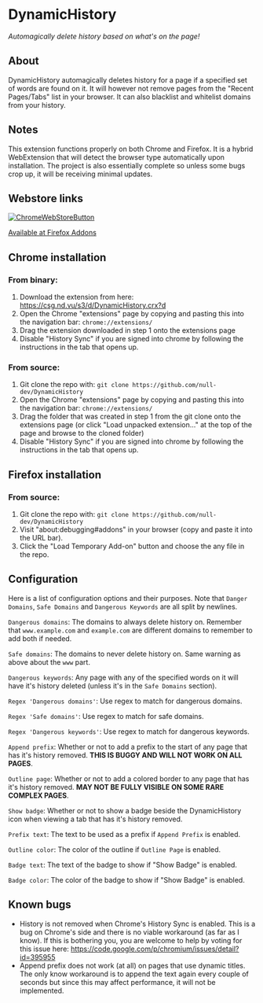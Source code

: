 # DynamicHistory
*Automagically delete history based on what's on the page!*

## About
DynamicHistory automagically deletes history for a page if a specified set of words are found on it. It will however not remove pages from the "Recent Pages/Tabs" list in your browser. It can also blacklist and whitelist domains from your history.

## Notes
This extension functions properly on both Chrome and Firefox. It is a hybrid WebExtension that will detect the browser type automatically upon installation. The project is also essentially complete so unless some bugs crop up, it will be receiving minimal updates.

## Webstore links
[![ChromeWebStoreButton](http://nulldev.xyz/projects/img/chrome-web-store.png)](https://chrome.google.com/webstore/detail/dynamichistory/ehkdegpnplleadlmjoaidmjiabocgpok)

[Available at Firefox Addons](https://addons.mozilla.org/en-US/firefox/addon/dynamichistory/)

## Chrome installation
### From binary:
1. Download the extension from here: https://csg.nd.vu/s3/d/DynamicHistory.crx?d
2. Open the Chrome "extensions" page by copying and pasting this into the navigation bar: `chrome://extensions/`
3. Drag the extension downloaded in step 1 onto the extensions page
4. Disable "History Sync" if you are signed into chrome by following the instructions in the tab that opens up.

### From source:
1. Git clone the repo with: `git clone https://github.com/null-dev/DynamicHistory`
2. Open the Chrome "extensions" page by copying and pasting this into the navigation bar: `chrome://extensions/`
3. Drag the folder that was created in step 1 from the git clone onto the extensions page (or click "Load unpacked extension..." at the top of the page and browse to the cloned folder)
4. Disable "History Sync" if you are signed into chrome by following the instructions in the tab that opens up.

## Firefox installation
### From source:
1. Git clone the repo with: `git clone https://github.com/null-dev/DynamicHistory`
2. Visit "about:debugging#addons" in your browser (copy and paste it into the URL bar).
3. Click the "Load Temporary Add-on" button and choose the any file in the repo.

## Configuration
Here is a list of configuration options and their purposes. Note that `Danger Domains`, `Safe Domains` and `Dangerous Keywords` are all split by newlines.

`Dangerous domains`: The domains to always delete history on. Remember that `www.example.com` and `example.com` are different domains to remember to add both if needed.

`Safe domains`: The domains to never delete history on. Same warning as above about the `www` part.

`Dangerous keywords`: Any page with any of the specified words on it will have it's history deleted (unless it's in the `Safe Domains` section).

`Regex 'Dangerous domains'`: Use regex to match for dangerous domains.

`Regex 'Safe domains'`: Use regex to match for safe domains.

`Regex 'Dangerous keywords'`: Use regex to match for dangerous keywords.

`Append prefix`: Whether or not to add a prefix to the start of any page that has it's history removed. **THIS IS BUGGY AND WILL NOT WORK ON ALL PAGES**.

`Outline page`: Whether or not to add a colored border to any page that has it's history removed. **MAY NOT BE FULLY VISIBLE ON SOME RARE COMPLEX PAGES**.

`Show badge`:  Whether or not to show a badge beside the DynamicHistory icon when viewing a tab that has it's history removed.

`Prefix text`: The text to be used as a prefix if `Append Prefix` is enabled.

`Outline color`: The color of the outline if `Outline Page` is enabled.

`Badge text`: The text of the badge to show if "Show Badge" is enabled.

`Badge color`: The color of the badge to show if "Show Badge" is enabled.

## Known bugs
- History is not removed when Chrome's History Sync is enabled. This is a bug on Chrome's side and there is no viable workaround (as far as I know). If this is bothering you, you are welcome to help by voting for this issue here: https://code.google.com/p/chromium/issues/detail?id=395955
- Append prefix does not work (at all) on pages that use dynamic titles. The only know workaround is to append the text again every couple of seconds but since this may affect performance, it will not be implemented.
